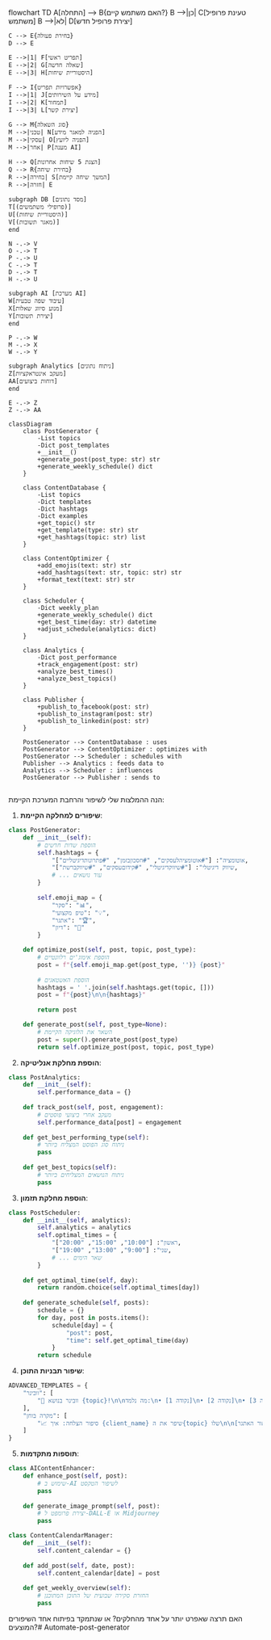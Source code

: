 flowchart TD
    A[התחלה] --> B{האם משתמש קיים?}
    B -->|כן| C[טעינת פרופיל משתמש]
    B -->|לא| D[יצירת פרופיל חדש]
    
    C --> E{בחירת פעולה}
    D --> E
    
    E -->|1| F[תפריט ראשי]
    E -->|2| G[שאלה חדשה]
    E -->|3| H[היסטוריית שיחות]
    
    F --> I{אפשרויות תפריט}
    I -->|1| J[מידע על השירותים]
    I -->|2| K[תמחור]
    I -->|3| L[יצירת קשר]
    
    G --> M{סוג השאלה}
    M -->|טכני| N[הפניה למאגר מידע]
    M -->|עסקי| O[הפניה ליועץ]
    M -->|אחר| P[מענה AI]
    
    H --> Q[הצגת 5 שיחות אחרונות]
    Q --> R{בחירת שיחה}
    R -->|בחירה| S[המשך שיחה קיימת]
    R -->|חזרה| E
    
    subgraph DB [מסד נתונים]
    T[(פרופילי משתמשים)]
    U[(היסטוריית שיחות)]
    V[(מאגר תשובות)]
    end
    
    N -.-> V
    O -.-> T
    P -.-> U
    C -.-> T
    D -.-> T
    H -.-> U
    
    subgraph AI [מערכת AI]
    W[עיבוד שפה טבעית]
    X[מנוע סיווג שאלות]
    Y[יצירת תשובות]
    end
    
    P -.-> W
    M -.-> X
    W -.-> Y
    
    subgraph Analytics [ניתוח נתונים]
    Z[מעקב אינטראקציות]
    AA[דוחות ביצועים]
    end
    
    E -.-> Z
    Z -.-> AA


```mermaid
classDiagram
    class PostGenerator {
        -List topics
        -Dict post_templates
        +__init__()
        +generate_post(post_type: str) str
        +generate_weekly_schedule() dict
    }

    class ContentDatabase {
        -List topics
        -Dict templates
        -Dict hashtags
        -Dict examples
        +get_topic() str
        +get_template(type: str) str
        +get_hashtags(topic: str) list
    }

    class ContentOptimizer {
        +add_emojis(text: str) str
        +add_hashtags(text: str, topic: str) str
        +format_text(text: str) str
    }

    class Scheduler {
        -Dict weekly_plan
        +generate_weekly_schedule() dict
        +get_best_time(day: str) datetime
        +adjust_schedule(analytics: dict)
    }

    class Analytics {
        -Dict post_performance
        +track_engagement(post: str)
        +analyze_best_times()
        +analyze_best_topics()
    }

    class Publisher {
        +publish_to_facebook(post: str)
        +publish_to_instagram(post: str)
        +publish_to_linkedin(post: str)
    }

    PostGenerator --> ContentDatabase : uses
    PostGenerator --> ContentOptimizer : optimizes with
    PostGenerator --> Scheduler : schedules with
    Publisher --> Analytics : feeds data to
    Analytics --> Scheduler : influences
    PostGenerator --> Publisher : sends to


```

הנה ההמלצות שלי לשיפור והרחבת המערכת הקיימת:

1. **שיפורים למחלקה הקיימת**:
```python
class PostGenerator:
    def __init__(self):
        # הוספת שדות חדשים
        self.hashtags = {
            "אוטומציה": ["#אוטומציהלעסקים", "#חסכוןבזמן", "#פתרונותדיגיטליים"],
            "שיווק דיגיטלי": ["#שיווקדיגיטלי", "#קידוםעסקים", "#שיווקברשת"],
            # ... עוד נושאים
        }
        
        self.emoji_map = {
            "סקר": "📊",
            "טיפ מקצועי": "💡",
            "אתגר": "🏆",
            "דיון": "💭"
        }

    def optimize_post(self, post, topic, post_type):
        # הוספת אימוג'ים רלוונטיים
        post = f"{self.emoji_map.get(post_type, '')} {post}"
        
        # הוספת האשטאגים
        hashtags = ' '.join(self.hashtags.get(topic, []))
        post = f"{post}\n\n{hashtags}"
        
        return post

    def generate_post(self, post_type=None):
        # השאר את הלוגיקה הקיימת
        post = super().generate_post(post_type)
        return self.optimize_post(post, topic, post_type)
```

2. **הוספת מחלקת אנליטיקה**:
```python
class PostAnalytics:
    def __init__(self):
        self.performance_data = {}
    
    def track_post(self, post, engagement):
        # מעקב אחרי ביצועי פוסטים
        self.performance_data[post] = engagement
    
    def get_best_performing_type(self):
        # ניתוח סוג הפוסט המצליח ביותר
        pass
    
    def get_best_topics(self):
        # ניתוח הנושאים המצליחים ביותר
        pass
```

3. **הוספת מחלקת תזמון**:
```python
class PostScheduler:
    def __init__(self, analytics):
        self.analytics = analytics
        self.optimal_times = {
            "ראשון": ["10:00", "15:00", "20:00"],
            "שני": ["9:00", "13:00", "19:00"],
            # ... שאר הימים
        }
    
    def get_optimal_time(self, day):
        return random.choice(self.optimal_times[day])
    
    def generate_schedule(self, posts):
        schedule = {}
        for day, post in posts.items():
            schedule[day] = {
                "post": post,
                "time": self.get_optimal_time(day)
            }
        return schedule
```

4. **שיפור תבניות התוכן**:
```python
ADVANCED_TEMPLATES = {
    "וובינר": [
        "🎥 וובינר בנושא {topic}!\n\nמה נלמד:\n• [נקודה 1]\n• [נקודה 2]\n• [נקודה 3]\n\nמתי? [תאריך ושעה]\nאיפה? [פלטפורמה]\n\nלהרשמה: [קישור]",
    ],
    "מקרה בוחן": [
        "📈 סיפור הצלחה: איך {client_name} שיפר את ה{topic} שלו\n\nאתגר: [תיאור האתגר]\nפתרון: [תיאור הפתרון]\nתוצאות: [תיאור התוצאות]\n\nרוצים תוצאות דומות? פנו אלינו!",
    ]
}
```

5. **תוספות מתקדמות**:
```python
class AIContentEnhancer:
    def enhance_post(self, post):
        # שימוש ב-AI לשיפור הטקסט
        pass
    
    def generate_image_prompt(self, post):
        # יצירת פרומפט ל-DALL-E או Midjourney
        pass

class ContentCalendarManager:
    def __init__(self):
        self.content_calendar = {}
    
    def add_post(self, date, post):
        self.content_calendar[date] = post
    
    def get_weekly_overview(self):
        # החזרת סקירה שבועית של התוכן המתוכנן
        pass
```

האם תרצה שאפרט יותר על אחד מהחלקים? או שנתמקד בפיתוח אחד השיפורים המוצעים?# Automate-post-generator
